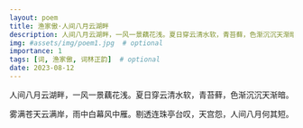 ```yaml
---
layout: poem
title: 渔家傲·人间八月云湖畔
description: 人间八月云湖畔，一风一景藕花浅。夏日穿云清水软，青苔藓，色渐沉沉天渐暗。雾满苍天云满岸，雨中白幕风中雁。剔透连珠亭台叹，天宫怨，人间八月何其短。
img: #assets/img/poem1.jpg  # optional
importance: 1
tags: [词, 渔家傲, 词林正韵]  # optional
date: 2023-08-12
--- 
```



人间八月云湖畔，一风一景藕花浅。夏日穿云清水软，青苔藓，色渐沉沉天渐暗。

雾满苍天云满岸，雨中白幕风中雁。剔透连珠亭台叹，天宫怨，人间八月何其短。
